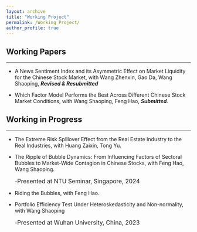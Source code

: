 ```yaml
---
layout: archive
title: "Working Project"
permalink: /Working Project/
author_profile: true
---
```


## Working Papers
---
* A News Sentiment Index and its Asymmetric Effect on Market Liquidity for the Chinese Stock Market, with Wang Zhenxin, Gao Da, Wang Shaoping, ***Revised & Resubmitted***

* Which Factor Model Performs the Best Across Different Chinese Stock Market Conditions, with Wang Shaoping, Feng Hao, ***Submitted***.

## Working in Progress
---
* The Extreme Risk Spillover Effect from the Real Estate Industry to the Real Industries, with Huang Zaixin, Tong Yu.
  
* The Ripple of Bubble Dynamics: From Influencing Factors of Sectoral Bubbles to Market-Wide Contagion in Chinese Stocks, with Feng Hao, Wang Shaoping.

  -<font size=3>Presented at NTU Seminar, Singapore, 2024</font>
  
* Riding the Bubbles, with Feng Hao.

* Portfolio Efficiency Test Under Heteroskedasticity and Non-normality, with Wang Shaoping

  -<font size=3>Presented at Wuhan University, China, 2023</font>
